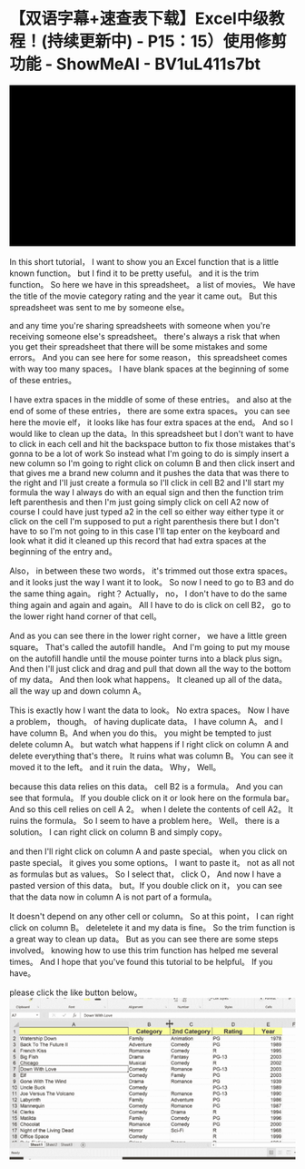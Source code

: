# 【双语字幕+速查表下载】Excel中级教程！(持续更新中) - P15：15）使用修剪功能 - ShowMeAI - BV1uL411s7bt

![](img/f1c0d687520ce7e4db352b23c24fc96e_0.png)

In this short tutorial， I want to show you an Excel function that is a little known function。 but I find it to be pretty useful。 and it is the trim function。 So here we have in this spreadsheet。 a list of movies。 We have the title of the movie category rating and the year it came out。 But this spreadsheet was sent to me by someone else。

 and any time you're sharing spreadsheets with someone when you're receiving someone else's spreadsheet。 there's always a risk that when you get their spreadsheet that there will be some mistakes and some errors。 And you can see here for some reason， this spreadsheet comes with way too many spaces。 I have blank spaces at the beginning of some of these entries。

 I have extra spaces in the middle of some of these entries。 and also at the end of some of these entries， there are some extra spaces。 you can see here the movie elf， it looks like has four extra spaces at the end。 And so I would like to clean up the data。In this spreadsheet but I don't want to have to click in each cell and hit the backspace button to fix those mistakes that's gonna to be a lot of work So instead what I'm going to do is simply insert a new column so I'm going to right click on column B and then click insert and that gives me a brand new column and it pushes the data that was there to the right and I'll just create a formula so I'll click in cell B2 and I'll start my formula the way I always do with an equal sign and then the function trim left parenthesis and then I'm just going simply click on cell A2 now of course I could have just typed a2 in the cell so either way either type it or click on the cell I'm supposed to put a right parenthesis there but I don't have to so I'm not going to in this case I'll tap enter on the keyboard and look what it did it cleaned up this record that had extra spaces at the beginning of the entry and。

Also， in between these two words， it's trimmed out those extra spaces。 and it looks just the way I want it to look。 So now I need to go to B3 and do the same thing again。 right？ Actually， no， I don't have to do the same thing again and again and again。 All I have to do is click on cell B2， go to the lower right hand corner of that cell。

 And as you can see there in the lower right corner， we have a little green square。 That's called the autofill handle。 And I'm going to put my mouse on the autofill handle until the mouse pointer turns into a black plus sign。 And then I'll just click and drag and pull that down all the way to the bottom of my data。 And then look what happens。 It cleaned up all of the data。 all the way up and down column A。

 This is exactly how I want the data to look。 No extra spaces。 Now I have a problem， though。 of having duplicate data。 I have column A。 and I have column B。And when you do this。 you might be tempted to just delete column A。 but watch what happens if I right click on column A and delete everything that's there。 It ruins what was column B。 You can see it moved it to the left。 and it ruin the data。 Why， Well。

 because this data relies on this data。 cell B2 is a formula。 And you can see that formula。 If you double click on it or look here on the formula bar。 And so this cell relies on cell A 2。 when I delete the contents of cell A2。 It ruins the formula。 So I seem to have a problem here。 Well。 there is a solution。 I can right click on column B and simply copy。

 and then I'll right click on column A and paste special。 when you click on paste special。 it gives you some options。 I want to paste it。 not as all not as formulas but as values。 So I select that， click O， And now I have a pasted version of this data。 but。If you double click on it， you can see that the data now in column A is not part of a formula。

 It doesn't depend on any other cell or column。 So at this point， I can right click on column B。 deletelete it and my data is fine。 So the trim function is a great way to clean up data。 But as you can see there are some steps involved。 knowing how to use this trim function has helped me several times。 And I hope that you've found this tutorial to be helpful。 If you have。

 please click the like button below。![](img/f1c0d687520ce7e4db352b23c24fc96e_2.png)